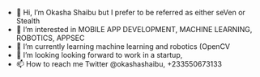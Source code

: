 - 👋 Hi, I’m Okasha Shaibu but I prefer to be referred as either seVen or Stealth
- 👀 I’m interested in MOBILE APP DEVELOPMENT, MACHINE LEARNING, ROBOTICS, APPSEC 
- 🌱 I’m currently learning machine learning and robotics (OpenCV
- 💞️ I’m looking looking forward to work in a startup,
- 📫 How to reach me Twitter @okashashaibu, +233550673133

<!---
okasha1/okasha1 is a ✨ special ✨ repository because its `README.md` (this file) appears on your GitHub profile.
You can click the Preview link to take a look at your changes.
--->
